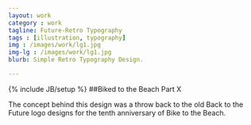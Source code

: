 ```yaml
---
layout: work
category : work
tagline: Future-Retro Typography
tags : [illustration, typography]
img : /images/work/lg1.jpg
img-lg : /images/work/lg1.jpg
blurb: Simple Retro Typography Design.

---
```

{% include JB/setup %}
##Biked to the Beach Part X

The concept behind this design was a throw back to the old Back to the Future logo designs for the tenth anniversary of Bike to the Beach.  

